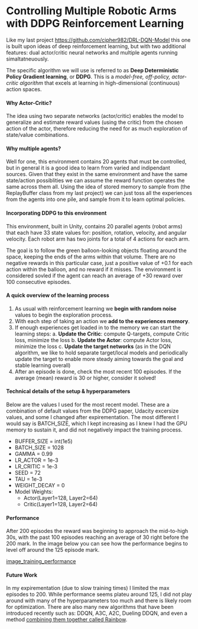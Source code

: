 
[image_training_performance]: https://raw.githubusercontent.com/cipher982/Robotic-Control-in-Unity-with-DRL/master/images/training_performance.png

# Controlling Multiple Robotic Arms with DDPG Reinforcement Learning
Like my last project https://github.com/cipher982/DRL-DQN-Model this one is built upon ideas of deep reinforcement learning, but with two additional features: dual actor/critic neural networks and multiple agents running simaltatneuously.

The specific algorithm we will use is referred to as **Deep Deterministic Policy Gradient learning**, or **DDPG**. This is a *model-free, off-policy, actor-critic algorithm* that excels at learning in high-dimensional (continuous) action spaces.

#### Why Actor-Critic?
The idea using two separate networks (actor/critic) enables the model to generalize and estimate reward values (using the critic) from the chosen action of the actor, therefore reducing the need for as much exploration of state/value combinations.

#### Why multiple agents?
Well for one, this environment contains 20 agents that must be controlled, but in general it is a good idea to learn from varied and indipendant sources. Given that they exist in the same environment and have the same state/action possiblities we can assume the reward function operates the same across them all. Using the idea of stored memory to sample from (the ReplayBuffer class from my last project) we can just toss all the experiences from the agents into one pile, and sample from it to learn optimal policies.

#### Incorporating DDPG to this environment
This environment, built in Unity, contains 20 parallel agents (robot arms) that each have 33 state values for: position, rotation, velocity, and angular velocity. Each robot arm has two joints for a total of 4 actions for each arm. 

The goal is to follow the green balloon-looking objects floating around the space, keeping the ends of the arms within that volume. There are no negative rewards in this particular case, just a positive value of +0.1 for each action within the balloon, and no reward if it misses. The environment is considered sovled if the agent can reach an average of +30 reward over 100 consecutive episodes.

#### A quick overview of the learning process
1. As usual with reinforcement learning we **begin with random noise** values to begin the exploration process. 
2. With each step of taking an action we **add to the experiences memory**.
3. If enough experiences get loaded in to the memory we can start the learning steps:
    a. **Update the Critic**: compute Q-targets, compute Critic loss, minimize the loss
    b. **Update the Actor**: compute Actor loss, minimize the loss
    c. **Update the target networks** (as in the DQN algorithm, we like to hold separate target/local models and periodically update the target to enable more steady aiming towards the goal and stable learning overall)
4. After an episode is done, check the most recent 100 episodes. If the average (mean) reward is 30 or higher, consider it solved!

#### Technical details of the setup & hyperparameters
Below are the values I used for the most recent model. These are a combination of default values from the DDPG paper, Udacity excersize values, and some I changed after expirementation. The most different I would say is BATCH_SIZE, which I kept increasing as I knew I had the GPU memory to sustain it, and did not negatively impact the training process. 
- BUFFER_SIZE = int(1e5)
- BATCH_SIZE = 1028
- GAMMA = 0.99
- LR_ACTOR = 1e-3
- LR_CRITIC = 1e-3
- SEED = 72
- TAU = 1e-3
- WEIGHT_DECAY = 0
- Model Weights:
    - Actor(Layer1=128, Layer2=64) 
    - Critic(Layer1=128, Layer2=64)

#### Performance
After 200 episodes the reward was beginning to approach the mid-to-high 30s, with the past 100 episodes reaching an average of 30 right before the 200 mark. In the image below you can see how the performance begins to level off around the 125 episode mark.

[image_training_performance]

#### Future Work
In my expirementation (due to slow training times) I limited the max episodes to 200. While performance seems plateu around 125, I did not play around with many of the hyperparameters too much and there is likely room for optimization. There are also many new algorithms that have been introduced recently such as: DDQN, A3C, A2C, Dueling DDQN, and even a method [combining them together called Rainbow](https://arxiv.org/abs/1710.02298).





